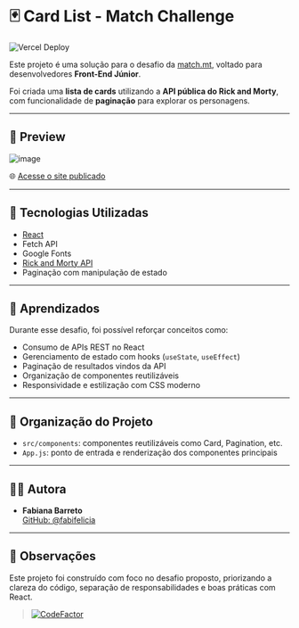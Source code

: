 # 🃏 Card List - Match Challenge
![Vercel Deploy](https://deploy-badge.vercel.app/vercel/reactions-demo)

Este projeto é uma solução para o desafio da [match.mt](https://match.mt/), voltado para desenvolvedores **Front-End Júnior**.

Foi criada uma **lista de cards** utilizando a **API pública do Rick and Morty**, com funcionalidade de **paginação** para explorar os personagens.

---

## 📸 Preview

   ![image](https://github.com/user-attachments/assets/cec30662-9058-485a-a5eb-812c32dc679d)

🌐 [Acesse o site publicado](https://rick-and-morty-eight-ashy.vercel.app/)

---

## 🚀 Tecnologias Utilizadas

- [React](https://reactjs.org/)
- Fetch API
- Google Fonts
- [Rick and Morty API](https://rickandmortyapi.com/)
- Paginação com manipulação de estado

---

## 🧠 Aprendizados

Durante esse desafio, foi possível reforçar conceitos como:

- Consumo de APIs REST no React
- Gerenciamento de estado com hooks (`useState`, `useEffect`)
- Paginação de resultados vindos da API
- Organização de componentes reutilizáveis
- Responsividade e estilização com CSS moderno

---

## 📁 Organização do Projeto

- `src/components`: componentes reutilizáveis como Card, Pagination, etc.
- `App.js`: ponto de entrada e renderização dos componentes principais

---

## 🙋‍♀️ Autora

- **Fabiana Barreto**  
  [GitHub: @fabifelicia](https://github.com/fabifelicia)

---

## 📌 Observações

Este projeto foi construído com foco no desafio proposto, priorizando a clareza do código, separação de responsabilidades e boas práticas com React.

> [![CodeFactor](https://www.codefactor.io/repository/github/fabifelicia/match-desafio/badge)](https://www.codefactor.io/repository/github/fabifelicia/match-desafio)

